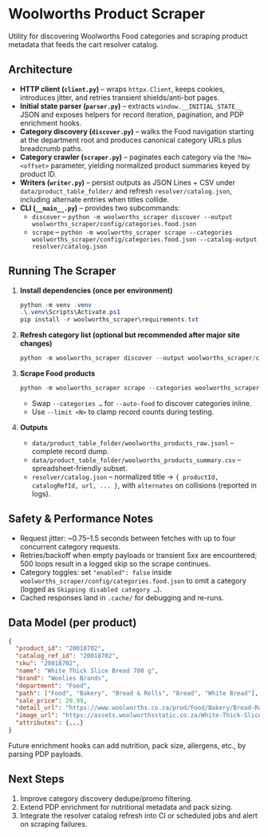 # Woolworths Product Scraper

Utility for discovering Woolworths Food categories and scraping product metadata that feeds the cart resolver catalog.

## Architecture

- **HTTP client (`client.py`)** – wraps `httpx.Client`, keeps cookies, introduces jitter, and retries transient shields/anti-bot pages.
- **Initial state parser (`parser.py`)** – extracts `window.__INITIAL_STATE__` JSON and exposes helpers for record iteration, pagination, and PDP enrichment hooks.
- **Category discovery (`discover.py`)** – walks the Food navigation starting at the department root and produces canonical category URLs plus breadcrumb paths.
- **Category crawler (`scraper.py`)** – paginates each category via the `?No=<offset>` parameter, yielding normalized product summaries keyed by product ID.
- **Writers (`writer.py`)** – persist outputs as JSON Lines + CSV under `data/product_table_folder/` and refresh `resolver/catalog.json`, including alternate entries when titles collide.
- **CLI (`__main__.py`)** – provides two subcommands:
  - `discover` – `python -m woolworths_scraper discover --output woolworths_scraper/config/categories.food.json`
  - `scrape` – `python -m woolworths_scraper scrape --categories woolworths_scraper/config/categories.food.json --catalog-output resolver/catalog.json`

## Running The Scraper

1. **Install dependencies (once per environment)**
   ```powershell
   python -m venv .venv
   .\.venv\Scripts\Activate.ps1
   pip install -r woolworths_scraper\requirements.txt
   ```

2. **Refresh category list (optional but recommended after major site changes)**
   ```powershell
   python -m woolworths_scraper discover --output woolworths_scraper/config/categories.food.json --log-level INFO
   ```

3. **Scrape Food products**
   ```powershell
   python -m woolworths_scraper scrape --categories woolworths_scraper/config/categories.food.json --catalog-output resolver/catalog.json --log-level INFO
   ```
   - Swap `--categories …` for `--auto-food` to discover categories inline.
   - Use `--limit <N>` to clamp record counts during testing.

4. **Outputs**
   - `data/product_table_folder/woolworths_products_raw.jsonl` – complete record dump.
   - `data/product_table_folder/woolworths_products_summary.csv` – spreadsheet-friendly subset.
   - `resolver/catalog.json` – normalized title → `{ productId, catalogRefId, url, ... }`, with `alternates` on collisions (reported in logs).

## Safety & Performance Notes

- Request jitter: ~0.75–1.5 seconds between fetches with up to four concurrent category requests.
- Retries/backoff when empty payloads or transient 5xx are encountered; 500 loops result in a logged skip so the scrape continues.
- Category toggles: set `"enabled": false` inside `woolworths_scraper/config/categories.food.json` to omit a category (logged as `Skipping disabled category …`).
- Cached responses land in `.cache/` for debugging and re-runs.

## Data Model (per product)

```json
{
  "product_id": "20018702",
  "catalog_ref_id": "20018702",
  "sku": "20018702",
  "name": "White Thick Slice Bread 700 g",
  "brand": "Woolies Brands",
  "department": "Food",
  "path": ["Food", "Bakery", "Bread & Rolls", "Bread", "White Bread"],
  "sale_price": 20.99,
  "detail_url": "https://www.woolworths.co.za/prod/Food/Bakery/Bread-Rolls/Bread/White-Bread/White-Thick-Slice-Bread-700-g/_/A-20018702",
  "image_url": "https://assets.woolworthsstatic.co.za/White-Thick-Slice-Bread-700-g-20018702.jpg?…",
  "attributes": {...}
}
```

Future enrichment hooks can add nutrition, pack size, allergens, etc., by parsing PDP payloads.

## Next Steps

1. Improve category discovery dedupe/promo filtering.
2. Extend PDP enrichment for nutritional metadata and pack sizing.
3. Integrate the resolver catalog refresh into CI or scheduled jobs and alert on scraping failures.

